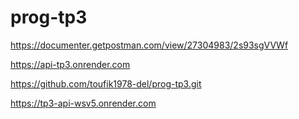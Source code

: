 # prog-tp3

https://documenter.getpostman.com/view/27304983/2s93sgVVWf

https://api-tp3.onrender.com

https://github.com/toufik1978-del/prog-tp3.git

https://tp3-api-wsv5.onrender.com